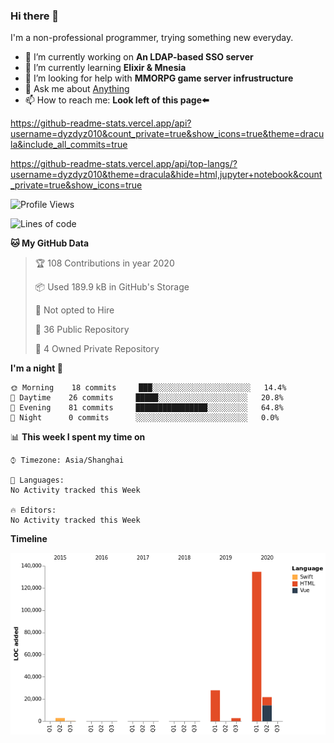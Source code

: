 ### Hi there 👋

I'm a non-professional programmer, trying something new everyday.

<!--
**dyzdyz010/dyzdyz010** is a ✨ _special_ ✨ repository because its `README.md` (this file) appears on your GitHub profile.
-->

- 🔭 I’m currently working on **An LDAP-based SSO server**
- 🌱 I’m currently learning **Elixir & Mnesia**
- 🤔 I’m looking for help with **MMORPG game server infrustructure**
- 💬 Ask me about [Anything](https://github.com/dyzdyz010/dyzdyz010/issues)
- 📫 How to reach me: **Look left of this page⬅️**

<!-- - 👯 I’m looking to collaborate on
- 😄 Pronouns: ...
- ⚡ Fun fact: ...
 -->
 
https://github-readme-stats.vercel.app/api?username=dyzdyz010&count_private=true&show_icons=true&theme=dracula&include_all_commits=true

https://github-readme-stats.vercel.app/api/top-langs/?username=dyzdyz010&theme=dracula&hide=html,jupyter+notebook&count_private=true&show_icons=true

<!--START_SECTION:waka-->
![Profile Views](http://img.shields.io/badge/Profile%20Views-0-blue)

![Lines of code](https://img.shields.io/badge/From%20Hello%20World%20I've%20written-0%20Lines%20of%20code-blue)

**🐱 My GitHub Data** 

> 🏆 108 Contributions in year 2020
 > 
> 📦 Used 189.9 kB in GitHub's Storage 
 > 
> 🚫 Not opted to Hire
 > 
> 📜 36 Public Repository 
 > 
> 🔑 4 Owned Private Repository 

**I'm a night 🦉** 

```text
🌞 Morning    18 commits     ███░░░░░░░░░░░░░░░░░░░░░░   14.4% 
🌆 Daytime    26 commits     █████░░░░░░░░░░░░░░░░░░░░   20.8% 
🌃 Evening    81 commits     ████████████████░░░░░░░░░   64.8% 
🌙 Night      0 commits      ░░░░░░░░░░░░░░░░░░░░░░░░░   0.0%

```


📊 **This week I spent my time on** 

```text
⌚︎ Timezone: Asia/Shanghai

💬 Languages: 
No Activity tracked this Week

🔥 Editors: 
No Activity tracked this Week

```

**Timeline**

![Chart not found](https://github.com/dyzdyz010/dyzdyz010/blob/master/charts/bar_graph.png) 


<!--END_SECTION:waka-->
